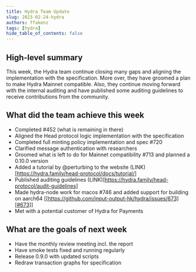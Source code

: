```yaml
---
title: Hydra Team Update
slug: 2023-02-24-hydra
authors: ffakenz
tags: [hydra]
hide_table_of_contents: false
---
```


## High-level summary

This week, the Hydra team continue closing many gaps and aligning the
implementation with the specification.
More over, they have groomed a plan to make Hydra Mainnet compatible.
Also, they continue moving forward with the internal auditing and 
have published some auditing guidelines to receive contributions 
from the community.

## What did the team achieve this week

-   Completed #452 (what is remaining in there)
-   Aligned the Head protocol logic implementation with the specification
-   Completed full minting policy implementation and spec #720
-   Clarified message authentication with researchers
-   Groomed what is left to do for Mainnet compatibility #713 and planned a 0.10.0 version
-   Added a tutorial by @perturbing to the website (LINK)[https://hydra.family/head-protocol/docs/tutorial/]
-   Published auditing guidelines (LINK)[https://hydra.family/head-protocol/audit-guidelines]
-   Made hydra-node work for macos #746 and added support for building on aarch64 [[https://github.com/input-output-hk/hydra/issues/673][#673]]
-   Met with a potential customer of Hydra for Payments

## What are the goals of next week

-   Have the monthly review meeting incl. the report
-   Have smoke tests fixed and running regularly
-   Release 0.9.0 with updated scripts
-   Redraw transaction graphs for specification
